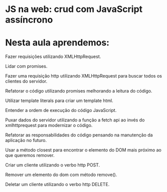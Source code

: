 # JS na web: crud com JavaScript assíncrono

# Nesta aula aprendemos:

Fazer requisições utilizando XMLHttpRequest.

Lidar com promises.

Fazer uma requisição http utilizando XMLHttpRequest para buscar todos os clientes do servidor.

Refatorar o código utilizando promises melhorando a leitura do código.

Utilizar template literals para criar um template html.

Entender a ordem de execução do código JavaScript.

Puxar dados do servidor utilizando a função a fetch api ao invés do xmlhttprequest para modernizar o código.

Refatorar as responsabilidades do código pensando na manutenção da aplicação no futuro.

Usar a método closest para encontrar o elemento do DOM mais próximo ao que queremos remover.

Criar um cliente utilizando o verbo http POST.

Remover um elemento do dom com método remove().

Deletar um cliente utilizando o verbo http DELETE.
